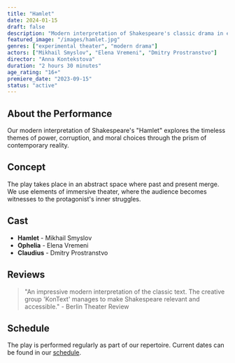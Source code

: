 ```yaml
---
title: "Hamlet"
date: 2024-01-15
draft: false
description: "Modern interpretation of Shakespeare's classic drama in experimental staging"
featured_image: "/images/hamlet.jpg"
genres: ["experimental theater", "modern drama"]
actors: ["Mikhail Smyslov", "Elena Vremeni", "Dmitry Prostranstvo"]
director: "Anna Kontekstova"
duration: "2 hours 30 minutes"
age_rating: "16+"
premiere_date: "2023-09-15"
status: "active"
---
```


## About the Performance

Our modern interpretation of Shakespeare's "Hamlet" explores the timeless themes of power, corruption, and moral choices through the prism of contemporary reality.

## Concept

The play takes place in an abstract space where past and present merge. We use elements of immersive theater, where the audience becomes witnesses to the protagonist's inner struggles.

## Cast

- **Hamlet** - Mikhail Smyslov
- **Ophelia** - Elena Vremeni  
- **Claudius** - Dmitry Prostranstvo

## Reviews

> "An impressive modern interpretation of the classic text. The creative group 'KonText' manages to make Shakespeare relevant and accessible." - Berlin Theater Review

## Schedule

The play is performed regularly as part of our repertoire. Current dates can be found in our [schedule](/en/events/).
